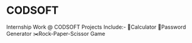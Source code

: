 # CODSOFT
Internship Work @ CODSOFT
Projects Include:- 
🧮Calculator
🔐Password Generator
✂️Rock-Paper-Scissor Game

